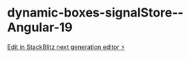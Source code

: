 # dynamic-boxes-signalStore--Angular-19

[Edit in StackBlitz next generation editor ⚡️](https://stackblitz.com/~/github.com/med033/dynamic-boxes-signalStore--Angular-19)